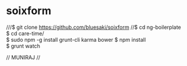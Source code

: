 # soixform

///$ git clone https://github.com/bluesaki/soixform
//$ cd ng-boilerplate                  
$ cd care-time/       
$ sudo npm -g install grunt-cli karma bower $ npm install           
$ grunt watch

// MUNIRAJ //